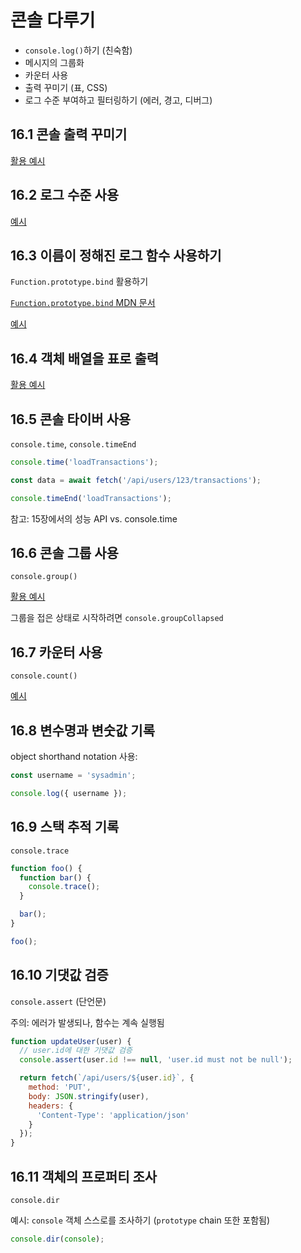 # 콘솔 다루기

* `console.log()`하기 (친숙함)
* 메시지의 그룹화
* 카운터 사용
* 출력 꾸미기 (표, CSS)
* 로그 수준 부여하고 필터링하기 (에러, 경고, 디버그)

## 16.1 콘솔 출력 꾸미기

[활용 예시](./16-1-styling.js)

## 16.2 로그 수준 사용

[예시](./16-2-leveling.js)

## 16.3 이름이 정해진 로그 함수 사용하기

`Function.prototype.bind` 활용하기

[`Function.prototype.bind` MDN 문서](https://developer.mozilla.org/en-US/docs/Web/JavaScript/Reference/Global_Objects/Function/bind)

[예시](./16-3-named.js)

## 16.4 객체 배열을 표로 출력

[활용 예시](./16-4-table.js)

## 16.5 콘솔 타이버 사용

`console.time`, `console.timeEnd`

```js
console.time('loadTransactions');

const data = await fetch('/api/users/123/transactions');

console.timeEnd('loadTransactions');
```

참고: 15장에서의 성능 API vs. console.time

## 16.6 콘솔 그룹 사용

`console.group()`

[활용 예시](./16-6-group.js)

그룹을 접은 상태로 시작하려면 `console.groupCollapsed`

## 16.7 카운터 사용

`console.count()`

[예시](./16-7-count.js)

## 16.8 변수명과 변숫값 기록

object shorthand notation 사용:

```js
const username = 'sysadmin';

console.log({ username });
```

## 16.9 스택 추적 기록

`console.trace`

```js
function foo() {
  function bar() {
    console.trace();
  }

  bar();
}

foo();
```

## 16.10 기댓값 검증

`console.assert` (단언문)

주의: 에러가 발생되나, 함수는 계속 실행됨

```js
function updateUser(user) {
  // user.id에 대한 기댓값 검증
  console.assert(user.id !== null, 'user.id must not be null');

  return fetch(`/api/users/${user.id}`, {
    method: 'PUT',
    body: JSON.stringify(user),
    headers: {
      'Content-Type': 'application/json'
    }
  });
}
```

## 16.11 객체의 프로퍼티 조사

`console.dir`

예시: `console` 객체 스스로를 조사하기 (`prototype` chain 또한 포함됨)

```js
console.dir(console);
```
